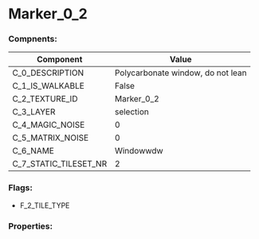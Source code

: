 

# Marker_0_2





### Compnents: 
| Component | Value | 
|  --  |  --  | 
| C_0_DESCRIPTION | Polycarbonate window, do not lean | 
| C_1_IS_WALKABLE | False | 
| C_2_TEXTURE_ID | Marker_0_2 | 
| C_3_LAYER | selection | 
| C_4_MAGIC_NOISE | 0 | 
| C_5_MATRIX_NOISE | 0 | 
| C_6_NAME | Windowwdw | 
| C_7_STATIC_TILESET_NR | 2 | 


### Flags: 
* F_2_TILE_TYPE


### Properties: 

